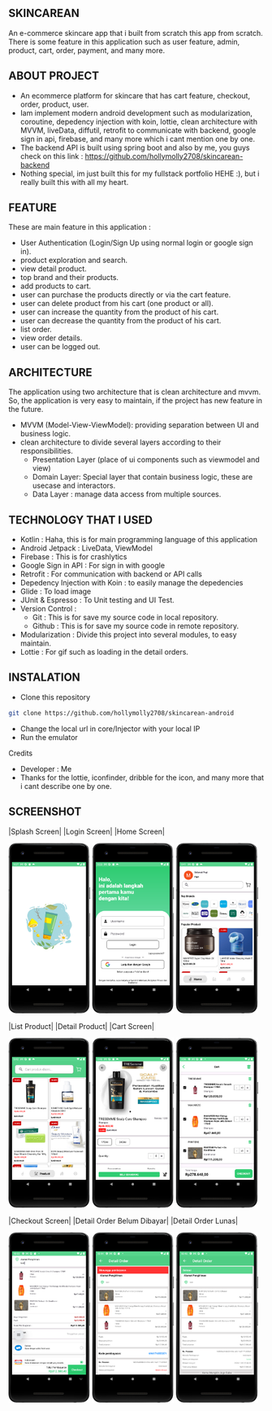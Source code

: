 ## SKINCAREAN 

An e-commerce skincare app that i built from scratch this app from scratch. There is some feature in this application such as user feature, admin, product, cart, order, payment, and many more.

## ABOUT PROJECT

* An ecommerce platform for skincare that has cart feature, checkout, order, product, user.
* Iam implement modern android development such as modularization, coroutine, depedency injection with koin, lottie, clean architecture with MVVM, liveData, diffutil, retrofit to communicate with backend, google sign in api, firebase, and many more which i cant mention one by one.
* The backend API is built using spring boot and also by me, you guys check on this link : https://github.com/hollymolly2708/skincarean-backend 
* Nothing special, im just built this for my fullstack portfolio HEHE :), but i really built this with all my heart.

## FEATURE

These are main feature in this application :

* User Authentication (Login/Sign Up using normal login or google sign in).
* product exploration and search.
* view detail product.
* top brand and their products.
* add products to cart.
* user can purchase the products directly or via the cart feature.
* user can delete product from his cart (one product or all).
* user can increase the quantity from the product of his cart.
* user can decrease the quantity from the product of his cart.
* list order.
* view order details.
* user can be logged out.

## ARCHITECTURE 

The application using two architecture that is clean architecture and mvvm. So, the application is very easy to maintain, if the project has new feature in the future.
* MVVM (Model-View-ViewModel): providing separation between UI and business logic.
* clean architecture to divide several layers according to their responsibilities.
  * Presentation Layer (place of ui components such as viewmodel and view)
  * Domain Layer: Special layer that contain business logic, these are usecase and interactors.
  * Data Layer : manage data access from multiple sources.

## TECHNOLOGY THAT I USED

* Kotlin : Haha, this is for main programming language of this application
* Android Jetpack : LiveData, ViewModel
* Firebase : This is for crashlytics
* Google Sign in API : For sign in with google
* Retrofit : For communication with backend or API calls
* Depedency Injection with Koin : to easily manage the depedencies
* Glide : To load image 
* JUnit & Espresso : To Unit testing and UI Test.
* Version Control : 
    * Git : This is for save my source code in local repository.
    * Github : This is for save my source code in remote repository.
* Modularization : Divide this project into several modules, to easy maintain.
* Lottie : For gif such as loading in the detail orders.

## INSTALATION 

* Clone this repository 

```bash
git clone https://github.com/hollymolly2708/skincarean-android
```
* Change the local url in core/Injector with your local IP
* Run the emulator 

Credits 

* Developer : Me
* Thanks for the lottie, iconfinder, dribble for the icon, and many more that i cant describe one by one.

## SCREENSHOT
|Splash Screen| |Login Screen| |Home Screen|

<img src="./image/splash-screen.png" alt="Splash Screen" width="32%" height="32%"/> <img src="./image/login.png" alt="Login Screen"  width="32%" height="32%"/> <img src="./image/home-fragment.png" alt="Home Screen"   width="32%" height="32%"/> 

|List Product| |Detail Product| |Cart Screen|

<img src="./image/product-fragment.png" alt="List Product Screen"   width="32%" height="32%"/> <img src="./image/detail-product.png" alt="Detail Product Screen"  width="32%" height="32%"/> <img src="./image/cart.png" alt="Cart Screen"  width="32%" height="32%"/> 

|Checkout Screen| |Detail Order Belum Dibayar| |Detail Order Lunas|

<img src="./image/detail-checkout-cart.png" alt="Detail Checkout Cart Screen"   width="32%" height="32%"/> <img src="./image/detail-cart-order_belum_dibayar.png" alt="Detail Cart Order Belum Dibayar Screen"   width="32%" height="32%"/> <img src="./image/detail-cart-order_lunas.png" alt="Detail Cart Order Lunas Screen"  width="32%" height="32%"/> 

